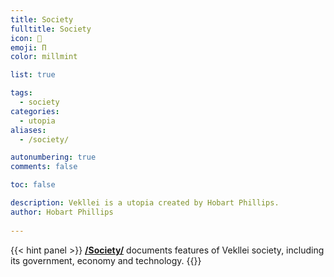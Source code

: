 ```yaml
---
title: Society
fulltitle: Society
icon: 📓
emoji: Π
color: millmint

list: true

tags: 
  - society
categories:
  - utopia
aliases:
  - /society/

autonumbering: true
comments: false

toc: false

description: Vekllei is a utopia created by Hobart Phillips.
author: Hobart Phillips
 
---
```

{{< hint panel >}}
[**/Society/**](/utopia/society/) documents features of Vekllei society, including its government, economy and technology.
{{</hint>}}